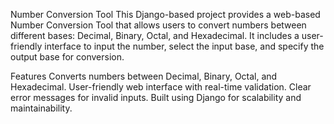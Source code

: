 Number Conversion Tool
This Django-based project provides a web-based Number Conversion Tool that allows users to convert numbers between different bases: Decimal, Binary, Octal, and Hexadecimal. It includes a user-friendly interface to input the number, select the input base, and specify the output base for conversion.

Features
Converts numbers between Decimal, Binary, Octal, and Hexadecimal.
User-friendly web interface with real-time validation.
Clear error messages for invalid inputs.
Built using Django for scalability and maintainability.
